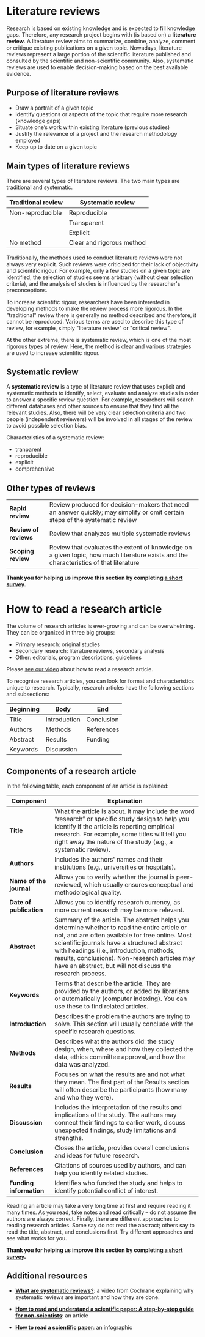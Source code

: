 # Literature reviews
Research is based on existing knowledge and is expected to fill knowledge gaps. Therefore, any research project begins with (is based on) a **literature review**. A literature review aims to summarize, combine, analyze, comment or critique existing publications on a given topic. 
Nowadays, literature reviews represent a large portion of the scientific literature published and consulted by the scientific and non-scientific community. Also, systematic reviews are used to enable decision-making based on the best available evidence. 


## Purpose of literature reviews

* ​Draw a portrait of a given topic
* Identify questions or aspects of the topic that require more research​ (knowledge gaps)
* Situate one’s work within existing literature​ (previous studies)
* Justify the relevance of a project and the research methodology employed
* Keep up to date on a given topic


## Main types of literature reviews
There are several types of literature reviews. The two main types are traditional and systematic.

| Traditional review | Systematic review |
| ------------- |-------------|
| Non-reproducible | Reproducible ​|
| | Transparent ​|
| | Explicit |
| No method | Clear and rigorous method |

Traditionally, the methods used to conduct literature reviews were not always very explicit. Such reviews were criticized for their lack of objectivity and scientific rigour. For example, only a few studies on a given topic are identified, the selection of studies seems arbitrary (without clear selection criteria), and the analysis of studies is influenced by the researcher's preconceptions. 

To increase scientific rigour, researchers have been interested in developing methods to make the review process more rigorous. In the "traditional" review there is generally no method described and therefore, it cannot be reproduced. Various terms are used to describe this type of review, for example, simply "literature review" or "critical review". 

At the other extreme, there is systematic review, which is one of the most rigorous types of review. Here, the method is clear and various strategies are used to increase scientific rigour. 

## Systematic review
A **systematic review** is a type of literature review that uses explicit and systematic methods to identify, select, evaluate and analyze studies in order to answer a specific review question.​ For example, researchers will search different databases and other sources to ensure that they find all the relevant studies. Also, there will be very clear selection criteria and two people (independent reviewers) will be involved in all stages of the review to avoid possible selection bias. 


Characteristics of a systematic review:

* tranparent
* reproducible
* explicit
* comprehensive

## Other types of reviews
| | |
| ------------- |-------------|
| **Rapid review** | Review produced for decision-makers that need an answer​ quickly; may simplify or omit certain steps of the systematic review ​ ​|
| **Review of reviews** | Review that analyzes multiple systematic reviews​ ​|
| **Scoping review** | Review that evaluates the extent of knowledge on a given topic, how much literature exists and the characteristics of that literature |

**Thank you for helping us improve this section by completing <a href="https://forms.gle/zCwtfp9WhaQqbiEM6" target="_blank">a short survey</a>.**


# How to read a research article
The volume of research articles is ever-growing and can be overwhelming. They can be organized in three big groups:

* Primary research: original studies
* Secondary research: literature reviews, secondary analysis
* Other: editorials, program descriptions, guidelines


Please <a href="https://osf.io/yqt3c/" target="_blank" >see our video</a> about how to read a research article.

To recognize research articles, you can look for format and characteristics unique to research. Typically, research articles have the following sections and subsections: 

| Beginning | Body | End |
| ----- | ----- | ----- |
| Title | Introduction | Conclusion |
| Authors | Methods | References |
| Abstract | Results | Funding |
| Keywords | Discussion | |

## Components of a research article
In the following table, each component of an article is explained:

| Component | Explanation |
| ----- | ----- |
| **Title** | What the article is about. It may include the word “research” or specific study design to help you identify if the article is reporting empirical research. For example, some titles will tell you right away the nature of the study (e.g., a systematic review). |
| **Authors** | Includes the authors' names and their institutions (e.g., universities or hospitals).|
| **Name of the journal** | Allows you to verify whether the journal is peer-reviewed, which usually ensures conceptual and methodological quality. |
| **Date of publication** | Allows you to identify research currency, as more current research may be more relevant. |
| **Abstract** | Summary of the article. The abstract helps you determine whether to read the entire article or not, and are often available for free online. Most scientific journals have a structured abstract with headings (i.e., introduction, methods, results, conclusions). Non-research articles may have an abstract, but will not discuss the research process.  |
| **Keywords** | Terms that describe the article. They are provided by the authors, or added by librarians or automatically (computer indexing).  You can use these to find related articles. |
| **Introduction** | Describes the problem the authors are trying to solve. This section will usually conclude with the specific research questions. |
| **Methods** | Describes what the authors did: the study design, when, where and how they collected the data, ethics committee approval, and how the data was analyzed. |
| **Results** | Focuses on what the results are and not what they mean. The first part of the Results section will often describe the participants (how many and who they were). |
| **Discussion** | Includes the interpretation of the results and implications of the study. The authors may connect their findings to earlier work, discuss unexpected findings, study limitations and strengths. |
| **Conclusion** | Closes the article, provides overall conclusions and ideas for future research. |
| **References** | Citations of sources used by authors, and can help you identify related studies. |
| **Funding information** | Identifies who funded the study and helps to identify potential conflict of interest. |

Reading an article may take a very long time at first and require reading it many times. As you read, take notes and read critically – do not assume the authors are always correct. Finally, there are different approaches to reading research articles. Some say do not read the abstract; others say to read the title, abstract, and conclusions first. Try different approaches and see what works for you.

**Thank you for helping us improve this section by completing <a href="https://forms.gle/tZA5BaCaRjjUhoFR9" target="_blank">a short survey</a>.**

## Additional resources
* **<a href="https://www.youtube.com/watch?v=egJlW4vkb1Y" target="_blank">What are systematic reviews?</a>**: a video from Cochrane explaining why systematic reviews are important and how they are done. 

* **<a href="https://www.huffpost.com/entry/how-to-read-and-understand-a-scientific-paper_b_5501628?guccounter=1" target="_blank">How to read and understand a scientific paper: A step-by-step guide for non-scientists</a>**: an article

* **<a href="https://www.elsevier.com/connect/infographic-how-to-read-a-scientific-paper" target="_blank">How to read a scientific paper</a>**: an infographic 

